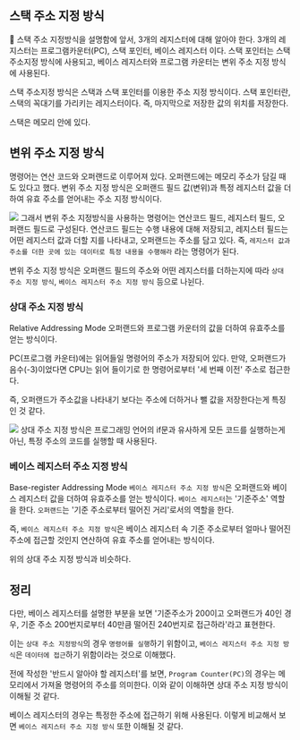 ## 스택 주소 지정 방식

스택 주소 지정방식을 설명함에 앞서, 3개의 레지스터에 대해 알아야 한다.
3개의 레지스터는 프로그램카운터(PC), 스택 포인터, 베이스 레지스터 이다.
스택 포인터는 스택 주소지정 방식에 사용되고, 베이스 레지스터와 프로그램 카운터는 변위 주소 지정 방식에 사용된다.

스택 주소지정 방식은 스택과 스택 포인터를 이용한 주소 지정 방식이다.
스택 포인터란, 스택의 꼭대기를 가리키는 레지스터이다. 즉, 마지막으로 저장한 값의 위치를 저장한다.

스택은 메모리 안에 있다.

## 변위 주소 지정 방식

명령어는 연산 코드와 오퍼랜드로 이루어져 있다.
오퍼랜드에는 메모리 주소가 담길 때도 있다고 했다.
변위 주소 지정 방식은 오퍼랜드 필드 값(변위)과 특정 레지스터 값을 더하여 유효 주소를 얻어내는 주소 지정 방식이다.


![](https://i.imgur.com/grh2WsQ.png)
그래서 변위 주소 지정방식을 사용하는 명령어는 연산코드 필드, 레지스터 필드, 오퍼랜드 필드로 구성된다.
연산코드 필드는 수행 내용에 대해 저장되고, 레지스터 필드는 어떤 레지스터 값과 더할 지를 나타내고, 오퍼랜드는 주소를 담고 있다.
즉, `레지스터 값과 주소를 더한 곳에 있는 데이터로 특정 내용을 수행해라` 라는 명령어가 된다.

변위 주소 지정 방식은 오퍼랜드 필드의 주소와 어떤 레지스터를 더하는지에 따라 `상대 주소 지정 방식`, `베이스 레지스터 주소 지정 방식` 등으로 나뉜다.


### 상대 주소 지정 방식
Relative Addressing Mode
오퍼랜드와 프로그램 카운터의 값을 더하여 유효주소를 얻는 방식이다.

PC(프로그램 카운터)에는 읽어들일 명령어의 주소가 저장되어 있다.
만약, 오퍼랜드가 음수(-3)이었다면 CPU는 읽어 들이기로 한 명령어로부터 '세 번째 이전' 주소로 접근한다.

즉, 오퍼랜드가 주소값을 나타내기 보다는 주소에 더하거나 뺄 값을 저장한다는게 특징인 것 같다.

![](https://i.imgur.com/X20DFZE.png)
상대 주소 지정 방식은 프로그래밍 언어의 if문과 유사하게 모든 코드를 실행하는게 아닌, 특정 주소의 코드를 실행할 때 사용된다.

### 베이스 레지스터 주소 지정 방식
Base-register Addressing Mode
`베이스 레지스터 주소 지정 방식`은 오퍼랜드와 베이스 레지스터 값을 더하여 유효주소를 얻는 방식이다.
`베이스 레지스터`는 '기준주소' 역할을 한다.
`오퍼랜드`는 '기준 주소로부터 떨어진 거리'로서의 역할을 한다.

즉, `베이스 레지스터 주소 지정 방식`은 베이스 레지스터 속 기준 주소로부터 얼마나 떨어진 주소에 접근할 것인지 연산하여 유효 주소를 얻어내는 방식이다.

위의 상대 주소 지정 방식과 비슷하다.

## 정리
다만, 베이스 레지스터를 설명한 부분을 보면 '기준주소가 200이고 오퍼랜드가 40인 경우, 기준 주소 200번지로부터 40만큼 떨어진 240번지로 접근하라'라고 표현한다.

이는 `상대 주소 지정방식`의 경우 `명령어를 실행`하기 위함이고, `베이스 레지스터 주소 지정 방식`은 `데이터에 접근`하기 위함이라는 것으로 이해했다.

전에 작성한 '반드시 알아야 할 레지스터'를 보면, `Program Counter(PC)`의 경우는 메모리에서 가져올 명령어의 주소를 의미한다.
이와 같이 이해하면 상대 주소 지정 방식이 이해될 것 같다.

베이스 레지스터의 경우는 특정한 주소에 접근하기 위해 사용된다.
이렇게 비교해서 보면 `베이스 레지스터 주소 지정 방식` 또한 이해될 것 같다.
